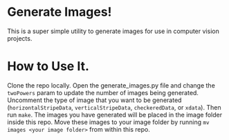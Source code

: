 Generate Images!
====

This is a super simple utility to generate images for use in computer vision projects. 

How to Use It.
====
Clone the repo locally. 
Open the generate_images.py file and change the `twoPowers` param to update the number of images being generated. Uncomment the type of image that you want to be generated (`horizontalStripeData`, `verticalStripeData`, `checkeredData`, or `xdata`). Then run `make`. The images you have generated will be placed in the image folder inside this repo. Move these images to your image folder by running `mv images <your image folder>` from within this repo. 